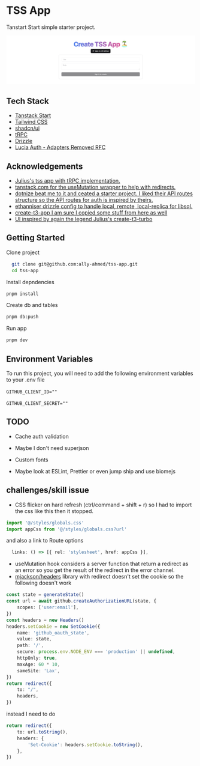 # TSS App 

Tanstart Start simple starter project.


![App Screenshot](./app-screenshot.png)


## Tech Stack

- [Tanstack Start](https://tanstack.com/router/latest/docs/framework/react/guide/tanstack-start#tanstack-start)
- [Tailwind CSS](https://tailwindcss.com)
- [shadcn/ui](https://ui.shadcn.com/)
- [tRPC](https://trpc.io)
- [Drizzle](https://orm.drizzle.team)
- [Lucia Auth - Adapters Removed RFC](https://github.com/lucia-auth/lucia/issues/1639)


## Acknowledgements

 - [Julius's tss app with tRPC implementation.](https://github.com/juliusmarminge/tss)
 - [tanstack.com for the useMutation wrapper to help with redirects.](https://github.com/TanStack/tanstack.com/blob/b7e54b4fdec169b86dc45b99eb74baa44df998f5/app/hooks/useMutation.ts)
 - [dotnize beat me to it and ceated a starter project. I liked their API routes structure so the API routes for auth is inspired by theirs.](https://github.com/dotnize/tanstarter)
 - [ethanniser drizzle config to handle local, remote, local-replica for libsql.](https://github.com/ethanniser/beth-b2b-saas/blob/main/src/db/primary/index.ts)
 - [create-t3-app I am sure I copied some stuff from here as well](https://github.com/t3-oss/create-t3-app)
 - [UI inspired by again the legend Julius's create-t3-turbo](https://github.com/t3-oss/create-t3-turbo)


## Getting Started

Clone project

```bash
  git clone git@github.com:ally-ahmed/tss-app.git
  cd tss-app
```
    
Install depndencies

```bash
pnpm install
```

Create db and tables
```bash
pnpm db:push
```

Run app
```bash
pnpm dev
```

## Environment Variables

To run this project, you will need to add the following environment variables to your .env file


`GITHUB_CLIENT_ID=""`

`GITHUB_CLIENT_SECRET=""`



## TODO

- Cache auth validation

- Maybe I don't need superjson

- Custom fonts

- Maybe look at ESLint, Prettier or even jump ship and use biomejs


## challenges/skill issue

- CSS flicker on hard refresh (ctrl/command + shift + r) so I had to import the css like this then it stopped.
```ts
import '@/styles/globals.css'
import appCss from '@/styles/globals.css?url'
```
and also a link to Route options
```ts
  links: () => [{ rel: 'stylesheet', href: appCss }],
```
- useMutation hook considers a server function that return a redirect as an error so you get the result of the redirect in the error channel.
- [mjackson/headers](https://github.com/mjackson/remix-the-web/tree/main/packages/headers) library with redirect doesn't set the cookie so the following doesn't work
```ts
const state = generateState()
const url = await github.createAuthorizationURL(state, {
    scopes: ['user:email'],
})
const headers = new Headers()
headers.setCookie = new SetCookie({
    name: 'github_oauth_state',
    value: state,
    path: '/',
    secure: process.env.NODE_ENV === 'production' || undefined,
    httpOnly: true,
    maxAge: 60 * 10,
    sameSite: 'Lax',
})
return redirect({
    to: "/",
    headers,
})
```
instead I need to do
```ts
return redirect({
    to: url.toString(),
    headers: {
        'Set-Cookie': headers.setCookie.toString(),
    },
})
```

